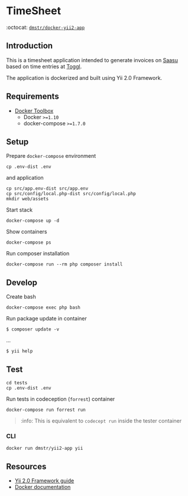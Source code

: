 # TimeSheet

:octocat: [`dmstr/docker-yii2-app`](https://github.com/mr-php/timesheet)

## Introduction

This is a timesheet application intended to generate invoices on [Saasu](https://www.saasu.com/) based on time entries at [Toggl](https://toggl.com/). 

The application is dockerized and built using Yii 2.0 Framework.


## Requirements

- [Docker Toolbox](https://www.docker.com/products/docker-toolbox)
  - Docker `>=1.10`
  - docker-compose `>=1.7.0`


## Setup

Prepare `docker-compose` environment

    cp .env-dist .env

and application    
    
    cp src/app.env-dist src/app.env
    cp src/config/local.php-dist src/config/local.php
    mkdir web/assets

Start stack

    docker-compose up -d

Show containers

    docker-compose ps

Run composer installation

    docker-compose run --rm php composer install


## Develop

Create bash    
    
    docker-compose exec php bash

Run package update in container    
    
    $ composer update -v

...

    $ yii help

      
## Test

    cd tests
    cp .env-dist .env

Run tests in codeception (`forrest`) container
      
    docker-compose run forrest run
          
> :info: This is equivalent to `codecept run` inside the tester container          
  

### CLI
    
    docker run dmstr/yii2-app yii


## Resources
    
- [Yii 2.0 Framework guide](http://www.yiiframework.com/doc-2.0/guide-index.html)
- [Docker documentation](https://docs.docker.com)

